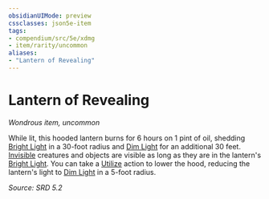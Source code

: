 ```yaml
---
obsidianUIMode: preview
cssclasses: json5e-item
tags:
- compendium/src/5e/xdmg
- item/rarity/uncommon
aliases: 
- "Lantern of Revealing"
---
```

# Lantern of Revealing
*Wondrous item, uncommon*  


While lit, this hooded lantern burns for 6 hours on 1 pint of oil, shedding [Bright Light](rules/variant-rules/bright-light-xphb.md) in a 30-foot radius and [Dim Light](rules/variant-rules/dim-light-xphb.md) for an additional 30 feet. [Invisible](rules/conditions.md#Invisible) creatures and objects are visible as long as they are in the lantern's [Bright Light](rules/variant-rules/bright-light-xphb.md). You can take a [Utilize](rules/actions.md#Utilize) action to lower the hood, reducing the lantern's light to [Dim Light](rules/variant-rules/dim-light-xphb.md) in a 5-foot radius.

*Source: SRD 5.2*